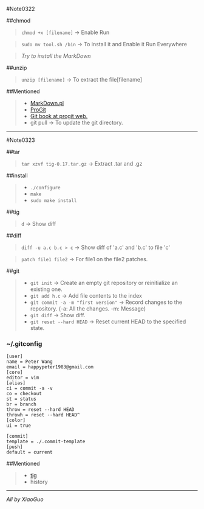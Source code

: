 #Note0322

##chmod

>``chmod +x [filename]``   -> Enable Run

>``sudo mv tool.sh /bin``   -> To install it and Enable it Run Everywhere

>_Try to install the MarkDown_

##unzip

>``unzip [filename]``   -> To extract the file[filename]

##Mentioned

>*  [MarkDown.pl](http://daringfireball.net/projects/markdown/ "MarkDown")
>*  [ProGit](http://progit.org "ProGit")
>*  [Git book at progit web.](http://progit.org/book/zh/ "Git Book")
>*  git pull   -> To update the git directory.

***

#Note0323

##tar

>``tar xzvf tig-0.17.tar.gz``   -> Extract .tar and .gz

##install

>*  ``./configure``
>*  ``make``
>*  ``sudo make install``

##tig

>``d``   -> Show diff

##diff

>``diff -u a.c b.c > c``   -> Show diff of 'a.c' and 'b.c' to file 'c'

>``patch file1 file2``   -> For file1 on the file2 patches.

##git

>*  ``git init``   -> Create an empty git repository or reinitialize an existing one.
>*  ``git add h.c`` -> Add file contents to the index
>*  ``git commit -a -m "first version"``   -> Record changes to the repository. (-a: All the changes. -m: Message)
>*  ``git diff``   -> Show diff.
>*  ``git reset --hard HEAD``   -> Reset current HEAD to the specified state.

### ~/.gitconfig

    [user]
    name = Peter Wang
    email = happypeter1983@gmail.com
    [core]
    editor = vim
    [alias]
    ci = commit -a -v
    co = checkout
    st = status
    br = branch
    throw = reset --hard HEAD
    throwh = reset --hard HEAD^
    [color]
    ui = true

    [commit]
    template = ./.commit-template
    [push]
    default = current


##Mentioned

>*  [tig](http://jonas.nitro.dk/tig/ "tig")
>*  history

***

_All by XiaoGuo_
